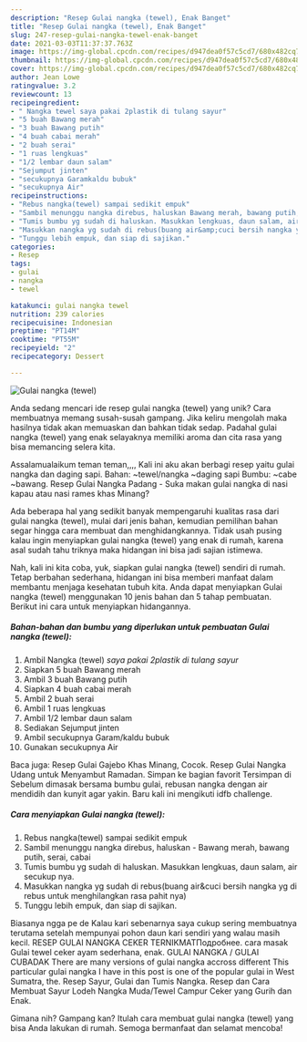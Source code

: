 ```yaml
---
description: "Resep Gulai nangka (tewel), Enak Banget"
title: "Resep Gulai nangka (tewel), Enak Banget"
slug: 247-resep-gulai-nangka-tewel-enak-banget
date: 2021-03-03T11:37:37.763Z
image: https://img-global.cpcdn.com/recipes/d947dea0f57c5cd7/680x482cq70/gulai-nangka-tewel-foto-resep-utama.jpg
thumbnail: https://img-global.cpcdn.com/recipes/d947dea0f57c5cd7/680x482cq70/gulai-nangka-tewel-foto-resep-utama.jpg
cover: https://img-global.cpcdn.com/recipes/d947dea0f57c5cd7/680x482cq70/gulai-nangka-tewel-foto-resep-utama.jpg
author: Jean Lowe
ratingvalue: 3.2
reviewcount: 13
recipeingredient:
- " Nangka tewel saya pakai 2plastik di tulang sayur"
- "5 buah Bawang merah"
- "3 buah Bawang putih"
- "4 buah cabai merah"
- "2 buah serai"
- "1 ruas lengkuas"
- "1/2 lembar daun salam"
- "Sejumput jinten"
- "secukupnya Garamkaldu bubuk"
- "secukupnya Air"
recipeinstructions:
- "Rebus nangka(tewel) sampai sedikit empuk"
- "Sambil menunggu nangka direbus, haluskan Bawang merah, bawang putih, serai, cabai"
- "Tumis bumbu yg sudah di haluskan. Masukkan lengkuas, daun salam, air secukup nya."
- "Masukkan nangka yg sudah di rebus(buang air&amp;cuci bersih nangka yg di rebus untuk menghilangkan rasa pahit nya)"
- "Tunggu lebih empuk, dan siap di sajikan."
categories:
- Resep
tags:
- gulai
- nangka
- tewel

katakunci: gulai nangka tewel 
nutrition: 239 calories
recipecuisine: Indonesian
preptime: "PT14M"
cooktime: "PT55M"
recipeyield: "2"
recipecategory: Dessert

---
```



![Gulai nangka (tewel)](https://img-global.cpcdn.com/recipes/d947dea0f57c5cd7/680x482cq70/gulai-nangka-tewel-foto-resep-utama.jpg)

Anda sedang mencari ide resep gulai nangka (tewel) yang unik? Cara membuatnya memang susah-susah gampang. Jika keliru mengolah maka hasilnya tidak akan memuaskan dan bahkan tidak sedap. Padahal gulai nangka (tewel) yang enak selayaknya memiliki aroma dan cita rasa yang bisa memancing selera kita.

Assalamualaikum teman teman,,,, Kali ini aku akan berbagi resep yaitu gulai nangka dan daging sapi. Bahan: ~tewel/nangka ~daging sapi Bumbu: ~cabe ~bawang. Resep Gulai Nangka Padang - Suka makan gulai nangka di nasi kapau atau nasi rames khas Minang?

Ada beberapa hal yang sedikit banyak mempengaruhi kualitas rasa dari gulai nangka (tewel), mulai dari jenis bahan, kemudian pemilihan bahan segar hingga cara membuat dan menghidangkannya. Tidak usah pusing kalau ingin menyiapkan gulai nangka (tewel) yang enak di rumah, karena asal sudah tahu triknya maka hidangan ini bisa jadi sajian istimewa.


Nah, kali ini kita coba, yuk, siapkan gulai nangka (tewel) sendiri di rumah. Tetap berbahan sederhana, hidangan ini bisa memberi manfaat dalam membantu menjaga kesehatan tubuh kita. Anda dapat menyiapkan Gulai nangka (tewel) menggunakan 10 jenis bahan dan 5 tahap pembuatan. Berikut ini cara untuk menyiapkan hidangannya.

<!--inarticleads1-->

##### Bahan-bahan dan bumbu yang diperlukan untuk pembuatan Gulai nangka (tewel):

1. Ambil  Nangka (tewel) *saya pakai 2plastik di tulang sayur*
1. Siapkan 5 buah Bawang merah
1. Ambil 3 buah Bawang putih
1. Siapkan 4 buah cabai merah
1. Ambil 2 buah serai
1. Ambil 1 ruas lengkuas
1. Ambil 1/2 lembar daun salam
1. Sediakan Sejumput jinten
1. Ambil secukupnya Garam/kaldu bubuk
1. Gunakan secukupnya Air


Baca juga: Resep Gulai Gajebo Khas Minang, Cocok. Resep Gulai Nangka Udang untuk Menyambut Ramadan. Simpan ke bagian favorit Tersimpan di Sebelum dimasak bersama bumbu gulai, rebusan nangka dengan air mendidih dan kunyit agar yakin. Baru kali ini mengikuti idfb challenge. 

<!--inarticleads2-->

##### Cara menyiapkan Gulai nangka (tewel):

1. Rebus nangka(tewel) sampai sedikit empuk
1. Sambil menunggu nangka direbus, haluskan - Bawang merah, bawang putih, serai, cabai
1. Tumis bumbu yg sudah di haluskan. Masukkan lengkuas, daun salam, air secukup nya.
1. Masukkan nangka yg sudah di rebus(buang air&amp;cuci bersih nangka yg di rebus untuk menghilangkan rasa pahit nya)
1. Tunggu lebih empuk, dan siap di sajikan.


Biasanya ngga pe de Kalau kari sebenarnya saya cukup sering membuatnya terutama setelah mempunyai pohon daun kari sendiri yang walau masih kecil. RESEP GULAI NANGKA CEKER TERNIKMATПодробнее. cara masak Gulai tewel ceker ayam sederhana, enak. GULAI NANGKA / GULAI CUBADAK There are many versions of gulai nangka accross different This particular gulai nangka I have in this post is one of the popular gulai in West Sumatra, the. Resep Sayur, Gulai dan Tumis Nangka. Resep dan Cara Membuat Sayur Lodeh Nangka Muda/Tewel Campur Ceker yang Gurih dan Enak. 

Gimana nih? Gampang kan? Itulah cara membuat gulai nangka (tewel) yang bisa Anda lakukan di rumah. Semoga bermanfaat dan selamat mencoba!
